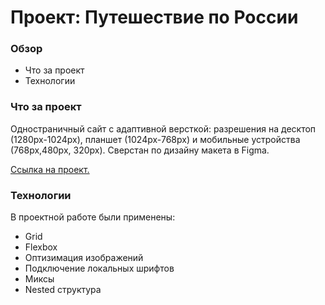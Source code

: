 # Проект: Путешествие по России

### Обзор

- Что за проект
- Технологии

### Что за проект

Одностраничный сайт с адаптивной версткой: разрешения на десктоп (1280px-1024px), планшет (1024px-768px) и мобильные устройства (768px,480px, 320px). Сверстан по дизайну макета в Figma.

[Ссылка на проект.](https://laylaroad.github.io/russian-travel-bootcamp/)

### Технологии

В проектной работе были применены:

- Grid
- Flexbox
- Оптизимация изображений
- Подключение локальных шрифтов
- Миксы
- Nested структура
